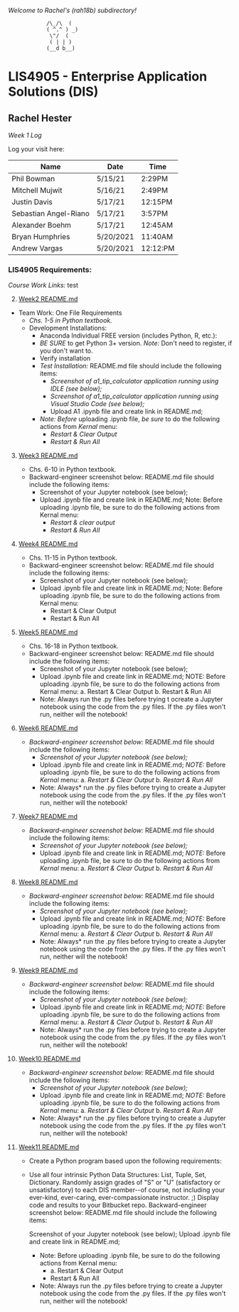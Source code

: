 *Welcome to Rachel's (rah18b) subdirectory!*

 				/\_/\  (
 				( ^.^ ) _)
  				 \"/  (
				 ( | | )
				(__d b__)


# LIS4905 - Enterprise Application Solutions (DIS)

## Rachel Hester


*Week 1 Log*

Log your visit here:

|       Name         |       Date       |       Time       |
|----------------|-------------------------------|-----------------------------|
|Phil Bowman      |       5/15/21       |       2:29PM       |
|Mitchell Mujwit      |       5/16/21       |       2:49PM       |
|Justin Davis       |       5/17/21       |       12:15PM       |
|Sebastian Angel-Riano       |       5/17/21       |       3:57PM       |
|Alexander Boehm       |       5/17/21       |       12:45AM      |
|Bryan Humphries      |       5/20/2021       |       11:40AM      |
|Andrew Vargas       |       5/20/2021       |       12:12:PM       |

### LIS4905 Requirements:

*Course Work Links:* test

2. [Week2 README.md](week2/README.md)
- Team Work: One File Requirements
    - *Chs. 1-5 in Python textbook.*
    - Development Installations:
        - Anaconda Individual FREE version (includes Python, R, etc.):
        - *BE SURE* to get Python 3+ version. *Note:* Don't need to register, if you don't want to.
        - Verify installation
        - *Test Installation:* README.md file should include the following items:
            - *Screenshot of a1_tip_calculator application running using IDLE (see below);*
            - *Screenshot of a1_tip_calculator application running using Visual Studio Code (see below);*
            -  Upload A1 .ipynb file and create link in README.md;  
        - *Note:* *Before* uploading .ipynb file, *be sure* to do the following actions from *Kernal* menu:  
            -  *Restart & Clear Output*
            -  *Restart & Run All*

3. [Week3 README.md](week3/README.md "My Week3 README.md file")

    - Chs. 6-10 in Python textbook.
    - Backward-engineer screenshot below: README.md file should include the following items:
        - Screenshot of your Jupyter notebook (see below);
        - Upload .ipynb file and create link in README.md;
        Note: Before uploading .ipynb file, be sure to do the following actions from Kernal menu:
           - *Restart & clear output* 
           - *Restart & Run All* 

4. [Week4 README.md](week4/README.md "My Week4 README.md file")
    - Chs. 11-15 in Python textbook.
    - Backward-engineer screenshot below: README.md file should include the following items:
        - Screenshot of your Jupyter notebook (see below);
        - Upload .ipynb file and create link in README.md;
            Note: Before uploading .ipynb file, be sure to do the following actions from Kernal menu:
            - Restart & Clear Output
            - Restart & Run All

5. [Week5 README.md](week5/README.md "My Week5 README.md file")
    - Chs. 16-18 in Python textbook.
    - Backward-engineer screenshot below: README.md file should include the 
      following items:
	    - Screenshot of your Jupyter notebook (see below);
	    - Upload .ipynb file and create link in README.md; NOTE: Before uploading .ipynb file, be sure to do the following actions from Kernal menu: a. Restart & Clear Output b. Restart & Run All 
        - Note: Always run the .py files before trying t ocreate a Jupyter notebook using the code from the .py files. If the .py files won't run, neither will the notebook!

6. [Week6 README.md](week6/README.md "My Week6 README.md file")
    - *Backward-engineer screenshot below:* README.md file should include the following items:
        - *Screenshot of your Jupyter notebook (see below);*
        - Upload .ipynb file and create link in README.md;
        *NOTE:* Before uploading .ipynb file, be sure to do the following actions from *Kernal* menu:
            a. *Restart & Clear Output*
            b. *Restart & Run All*
        - Note: Always* run the .py files before trying to create a Jupyter notebook using the code from the .py files. If the .py files won't run, neither will the notebook!

7.  [Week7 README.md](week7/README.md "My Week7 README.md file")
    - *Backward-engineer screenshot below:* README.md file should include the following items:
        - *Screenshot of your Jupyter notebook (see below);*
        - Upload .ipynb file and create link in README.md;
        *NOTE:* Before uploading .ipynb file, be sure to do the following actions from *Kernal* menu:
            a. *Restart & Clear Output*
            b. *Restart & Run All*

8. [Week8 README.md](week8/README.md "My Week8 README.md file")
     - *Backward-engineer screenshot below:* README.md file should include the following items:
        - *Screenshot of your Jupyter notebook (see below);*
        - Upload .ipynb file and create link in README.md;
        *NOTE:* Before uploading .ipynb file, be sure to do the following actions from *Kernal* menu:
            a. *Restart & Clear Output*
            b. *Restart & Run All*
        - Note: Always* run the .py files before trying to create a Jupyter notebook using the code from the .py files. If the .py files won't run, neither will the notebook!

9. [Week9 README.md](week9/README.md "My Week9 README.md file")
     - *Backward-engineer screenshot below:* README.md file should include the following items:
        - *Screenshot of your Jupyter notebook (see below);*
        - Upload .ipynb file and create link in README.md;
        *NOTE:* Before uploading .ipynb file, be sure to do the following actions from *Kernal* menu:
            a. *Restart & Clear Output*
            b. *Restart & Run All*
        - Note: Always* run the .py files before trying to create a Jupyter notebook using the code from the .py files. If the .py files won't run, neither will the notebook!

10. [Week10 README.md](week10/README.md "My Week10 README.md file")
     - *Backward-engineer screenshot below:* README.md file should include the following items:
        - *Screenshot of your Jupyter notebook (see below);*
        - Upload .ipynb file and create link in README.md;
        *NOTE:* Before uploading .ipynb file, be sure to do the following actions from *Kernal* menu:
            a. *Restart & Clear Output*
            b. *Restart & Run All*
        - Note: Always* run the .py files before trying to create a Jupyter notebook using the code from the .py files. If the .py files won't run, neither will the notebook!

11. [Week11 README.md](week11/README.md "My Week11 README.md file")
    - Create a Python program based upon the following requirements:

    - Use all four intrinsic Python Data Structures: List, Tuple, Set, Dictionary.
        Randomly assign grades of "S" or "U" (satisfactory or unsatisfactory) to each DIS member--of course, not including your ever-kind, ever-caring, ever-compassionate instructor. ;)
        Display code and results to your Bitbucket repo.
        Backward-engineer screenshot below: README.md file should include the following items:

        Screenshot of your Jupyter notebook (see below);
        Upload .ipynb file and create link in README.md;
        - Note: Before uploading .ipynb file, be sure to do the following actions from Kernal menu:
            - a. Restart & Clear Output
            - Restart & Run All
        - Note: Always run the .py files before trying to create a Jupyter notebook using the code from the .py files. If the .py files won't run, neither will the notebook!






